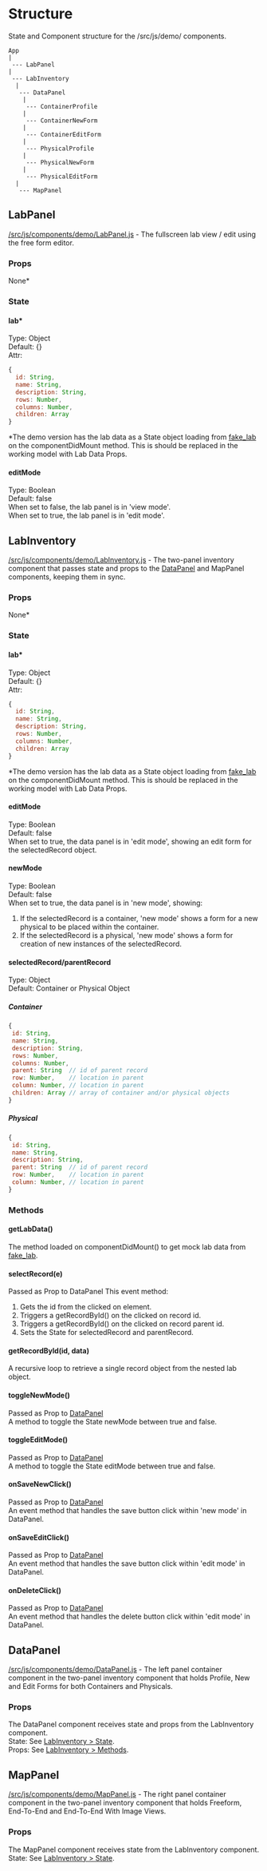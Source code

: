 # Structure
State and Component structure for the /src/js/demo/ components.  

```
App
| 
 --- LabPanel
|
 --- LabInventory
  |
   --- DataPanel
    |
     --- ContainerProfile
    |
     --- ContainerNewForm
    |
     --- ContainerEditForm
    |
     --- PhysicalProfile
    |
     --- PhysicalNewForm
    |
     --- PhysicalEditForm
  |
   --- MapPanel
```
## LabPanel
[/src/js/components/demo/LabPanel.js](https://github.com/biobricks/bionet-new/blob/master/src/js/components/demo/LabPanel.js) - The fullscreen lab view / edit using the free form editor.  

### Props
None*  

### State

#### lab*
Type: Object  
Default: {}  
Attr:  

```js
{  
  id: String,  
  name: String,  
  description: String,
  rows: Number,  
  columns: Number,  
  children: Array
}  
```
*The demo version has the lab data as a State object loading from [fake_lab](https://github.com/biobricks/bionet-new/blob/master/src/js/fake_lab.js) on the componentDidMount method. This is should be replaced in the working model with Lab Data Props.  

#### editMode 
Type: Boolean  
Default: false  
When set to false, the lab panel is in 'view mode'.  
When set to true, the lab panel is in 'edit mode'.  

## LabInventory
[/src/js/components/demo/LabInventory.js](https://github.com/biobricks/bionet-new/blob/master/src/js/components/demo/LabInventory.js) - The two-panel inventory component that passes state and props to the [DataPanel](https://github.com/biobricks/bionet-new/blob/master/src/js/components/demo/DataPanel.js) and MapPanel components, keeping them in sync.  

### Props
None*

### State

#### lab*
Type: Object  
Default: {}  
Attr:  
```js
{  
  id: String,  
  name: String,  
  description: String,
  rows: Number,  
  columns: Number,  
  children: Array
}  
```
*The demo version has the lab data as a State object loading from [fake_lab](https://github.com/biobricks/bionet-new/blob/master/src/js/fake_lab.js) on the componentDidMount method. This is should be replaced in the working model with Lab Data Props.  

#### editMode
Type: Boolean  
Default: false  
When set to true, the data panel is in 'edit mode', showing an edit form for the selectedRecord object.  

#### newMode
Type: Boolean  
Default: false  
When set to true, the data panel is in 'new mode', showing:  
1. If the selectedRecord is a container, 'new mode' shows a form for a new physical to be placed within the container.  
2. If the selectedRecord is a physical, 'new mode' shows a form for creation of new instances of the selectedRecord.  

#### selectedRecord/parentRecord
Type: Object  
Default: Container or Physical Object  

##### Container
```js
{
 id: String,
 name: String,
 description: String,
 rows: Number,
 columns: Number,
 parent: String  // id of parent record
 row: Number,    // location in parent
 column: Number, // location in parent
 children: Array // array of container and/or physical objects
}
```

##### Physical
```js
{
 id: String,
 name: String,
 description: String,
 parent: String  // id of parent record
 row: Number,    // location in parent
 column: Number, // location in parent
}
```

### Methods

#### getLabData()
The method loaded on componentDidMount() to get mock lab data from [fake_lab](https://github.com/biobricks/bionet-new/blob/master/src/js/fake_lab.js).  

#### selectRecord(e)
Passed as Prop to DataPanel
This event method:  
1. Gets the id from the clicked on element.  
2. Triggers a getRecordById() on the clicked on record id.  
3. Triggers a getRecordById() on the clicked on record parent id.  
4. Sets the State for selectedRecord and parentRecord.  

#### getRecordById(id, data)
A recursive loop to retrieve a single record object from the nested lab object.  

#### toggleNewMode()
Passed as Prop to [DataPanel](https://github.com/biobricks/bionet-new/blob/master/src/js/components/demo/DataPanel.js)  
A method to toggle the State newMode between true and false.  

#### toggleEditMode()
Passed as Prop to [DataPanel](https://github.com/biobricks/bionet-new/blob/master/src/js/components/demo/DataPanel.js)  
A method to toggle the State editMode between true and false.  

#### onSaveNewClick()
Passed as Prop to [DataPanel](https://github.com/biobricks/bionet-new/blob/master/src/js/components/demo/DataPanel.js)  
An event method that handles the save button click within 'new mode' in DataPanel.  

#### onSaveEditClick()
Passed as Prop to [DataPanel](https://github.com/biobricks/bionet-new/blob/master/src/js/components/demo/DataPanel.js)  
An event method that handles the save button click within 'edit mode' in DataPanel.  

#### onDeleteClick()
Passed as Prop to [DataPanel](https://github.com/biobricks/bionet-new/blob/master/src/js/components/demo/DataPanel.js)  
An event method that handles the delete button click within 'edit mode' in DataPanel.  


## DataPanel
[/src/js/components/demo/DataPanel.js](https://github.com/biobricks/bionet-new/blob/master/src/js/components/demo/DataPanel.js) - The left panel container component in the two-panel inventory component that holds Profile, New and Edit Forms for both Containers and Physicals.

### Props
The DataPanel component receives state and props from the LabInventory component.  
State: See [LabInventory > State](https://github.com/biobricks/bionet-new/blob/master/STRUCTURE.md#state-1).  
Props: See [LabInventory > Methods](https://github.com/biobricks/bionet-new/blob/master/STRUCTURE.md#methods).  


## MapPanel
[/src/js/components/demo/MapPanel.js](https://github.com/biobricks/bionet-new/blob/master/src/js/components/demo/MapPanel.js) - The right panel container component in the two-panel inventory component that holds Freeform, End-To-End and End-To-End With Image Views.  

### Props
The MapPanel component receives state from the LabInventory component.  
State: See [LabInventory > State](https://github.com/biobricks/bionet-new/blob/master/STRUCTURE.md#state-1).  







